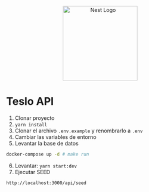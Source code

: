 <p align="center">
  <a href="http://nestjs.com/" target="blank"><img src="https://nestjs.com/img/logo-small.svg" width="200" alt="Nest Logo" /></a>
</p>

# Teslo API

1. Clonar proyecto
2. ```yarn install```
3. Clonar el archivo ```.env.example``` y renombrarlo a ```.env```
4. Cambiar las variables de entorno
5. Levantar la base de datos
```bash
docker-compose up -d # make run
```
6. Levantar: ```yarn start:dev```
7. Ejecutar SEED
```
http://localhost:3000/api/seed
```
